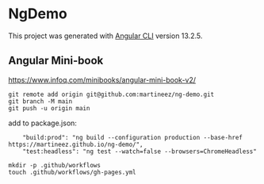 # NgDemo

This project was generated with [Angular CLI](https://github.com/angular/angular-cli) version 13.2.5.

## Angular Mini-book

https://www.infoq.com/minibooks/angular-mini-book-v2/

```shell
git remote add origin git@github.com:martineez/ng-demo.git
git branch -M main
git push -u origin main
```

add to package.json:
```
    "build:prod": "ng build --configuration production --base-href https://martineez.github.io/ng-demo/",
    "test:headless": "ng test --watch=false --browsers=ChromeHeadless"
```

```shell
mkdir -p .github/workflows
touch .github/workflows/gh-pages.yml
```
